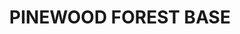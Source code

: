 ---
title: "PINEWOOD FOREST BASE"
price: "TBA"
desc: "Opis nije dostupan"
img_path: "/assets/img/A.MIG-8352.jpg"
brand: AMMO
available: true
cat: "dioramas"
subcat: "GRASS MATS"
subsubcat: "SS"
---